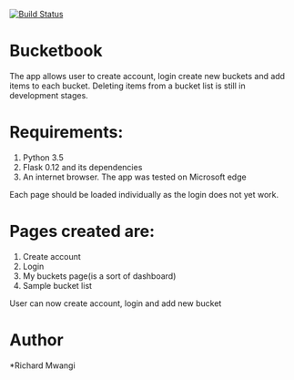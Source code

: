 [![Build Status](https://travis-ci.org/RichardMM/Bucketapp.svg?branch=master)](https://travis-ci.org/RichardMM/Bucketapp)
# Bucketbook
The app allows user to create account, login create new buckets and add items to each bucket. Deleting items from a bucket list is still in development stages.

# Requirements:
1. Python 3.5 
2. Flask 0.12 and its dependencies
3. An internet browser. The app was tested on Microsoft edge

Each page should be loaded individually as the login does not yet work.

# Pages created are:
  1. Create account
  2. Login
  3. My buckets page(is a sort of dashboard) 
  4. Sample bucket list 
  
User can now create account, login and add new bucket

# Author
*Richard Mwangi

